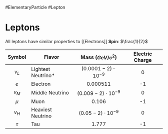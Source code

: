 #ElementaryParticle #Lepton
# Leptons
All leptons have similar properties to [[Electrons]]
**Spin**: $\frac{1}{2}$

| Symbol | Flavor             |       Mass ($GeV/c^2$)       | Electric Charge |
|:------:| ------------------ |:----------------------------:|:---------------:|
| $v_L$  | Lightest Neutrino* | $(0.0001 - 2) \cdot 10^{-9}$ |        0        |
|  $e$   | Electron           |          $0.000511$          |       -1        |
| $v_M$  | Middle Neutrino    |  $(0.009-2) \cdot 10^{-9}$   |        0        |
| $\mu$  | Muon               |            0.106             |       -1        |
| $v_H$  | Heaviest Neutrino  |   $(0.05-2) \cdot 10^{-9}$   |        0        |
| $\tau$ | Tau                |           $1.777$            |       -1        |
